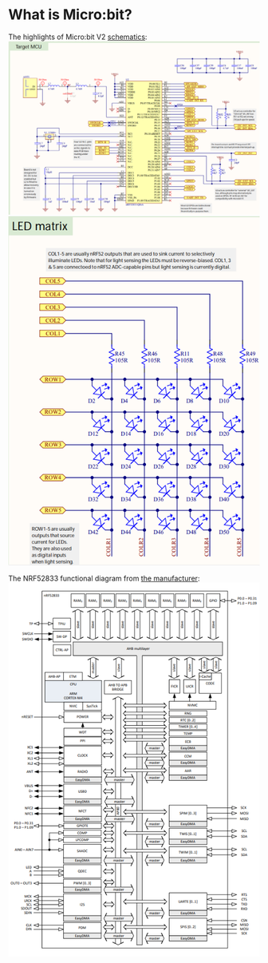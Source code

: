 # What is Micro:bit?

The highlights of Micro:bit V2 [schematics](https://github.com/microbit-foundation/microbit-v2-hardware/blob/main/V2.00/MicroBit_V2.0.0_S_schematic.PDF):
![MCU connections](images/mcu_connections.png)
![LEDs](images/led_matrix.png)

The NRF52833 functional diagram from [the manufacturer](https://infocenter.nordicsemi.com/index.jsp?topic=%2Fstruct_nrf52%2Fstruct%2Fnrf52833.html&cp=3_1):
![MCU](images/NRF52833_diagram.png)

